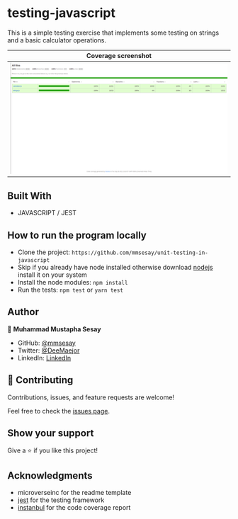 # testing-javascript
This is a simple testing exercise that implements some testing on strings and a basic calculator operations.

Coverage screenshot                                                             |
:------------------------------------------------------------------------------:|
![](./assets/coverage-screenshot.png)                                           |

## Built With

- JAVASCRIPT / JEST

## How to run the program locally
- Clone the project: ```https://github.com/mmsesay/unit-testing-in-javascript```
- Skip if you already have node installed otherwise download [nodejs](https://nodejs.org/en/download/) install it on your system
- Install the node modules: ```npm install```
- Run the tests: ```npm test``` or ```yarn test```

## Author

👤 **Muhammad Mustapha Sesay**

- GitHub: [@mmsesay](https://github.com/mmsesay)
- Twitter: [@DeeMaejor](https://twitter.com/DeeMaejor)
- LinkedIn: [LinkedIn](https://linkedin.com/in/muhammad-m-sesay)

## 🤝 Contributing

Contributions, issues, and feature requests are welcome!

Feel free to check the [issues page](../../issues/).

## Show your support

Give a ⭐️ if you like this project!

## Acknowledgments
- microverseinc for the readme template
- [jest](https://jestjs.io/docs/getting-started) for the testing framework 
- [instanbul](https://istanbul.js.org/) for the code coverage report
